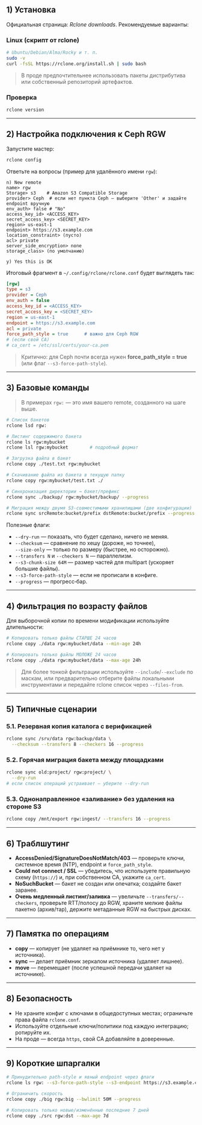 ## 1) Установка

Официальная страница: _Rclone downloads_. Рекомендуемые варианты:

### Linux (скрипт от rclone)

```bash
# Ubuntu/Debian/Alma/Rocky и т. п.
sudo -v
curl -fsSL https://rclone.org/install.sh | sudo bash
```

> В проде предпочтительнее использовать пакеты дистрибутива или собственный репозиторий артефактов.

### Проверка

```bash
rclone version
```

---

## 2) Настройка подключения к Ceph RGW

Запустите мастер:

```bash
rclone config
```

Ответьте на вопросы (пример для удалённого имени `rgw`):

```
n) New remote
name> rgw
Storage> s3    # Amazon S3 Compatible Storage
provider> Ceph  # если нет пункта Ceph — выберите 'Other' и задайте endpoint вручную
env_auth> false # "No"
access_key_id> <ACCESS_KEY>
secret_access_key> <SECRET_KEY>
region> us-east-1
endpoint> https://s3.example.com
location_constraint> (пусто)
acl> private
server_side_encryption> none
storage_class> (по умолчанию)

y) Yes this is OK
```

Итоговый фрагмент в `~/.config/rclone/rclone.conf` будет выглядеть так:

```ini
[rgw]
type = s3
provider = Ceph
env_auth = false
access_key_id = <ACCESS_KEY>
secret_access_key = <SECRET_KEY>
region = us-east-1
endpoint = https://s3.example.com
acl = private
force_path_style = true      # важно для Ceph RGW
# (если свой CA)
# ca_cert = /etc/ssl/certs/your-ca.pem
```

> Критично: для Ceph почти всегда нужен **force_path_style = true** (или флаг `--s3-force-path-style`).

---

## 3) Базовые команды

> В примерах `rgw:` — это имя вашего remote, созданного на шаге выше.

```bash
# Список бакетов
rclone lsd rgw:

# Листинг содержимого бакета
rclone ls rgw:mybucket
rclone lsl rgw:mybucket        # подробный формат

# Загрузка файла в бакет
rclone copy ./test.txt rgw:mybucket

# Скачивание файла из бакета в текущую папку
rclone copy rgw:mybucket/test.txt ./

# Синхронизация директории → бакет/префикс
rclone sync ./backup/ rgw:mybucket/backup/ --progress

# Миграция между двумя S3-совместимыми хранилищами (две конфигурации)
rclone sync srcRemote:bucket/prefix dstRemote:bucket/prefix --progress
```

Полезные флаги:

- `--dry-run` — показать, что будет сделано, ничего не меняя.
- `--checksum` — сравнение по хешу (дороже, но точнее),  
    `--size-only` — только по размеру (быстрее, но осторожно).
- `--transfers N` и `--checkers N` — параллелизм.
- `--s3-chunk-size 64M` — размер частей для multipart (ускоряет большие файлы).
- `--s3-force-path-style` — если не прописали в конфиге.
- `--progress` — прогресс‑бар.

---

## 4) Фильтрация по возрасту файлов

Для выборочной копии по времени модификации используйте длительности:

```bash
# Копировать только файлы СТАРШЕ 24 часов
rclone copy ./data rgw:mybucket/data --min-age 24h

# Копировать только файлы МОЛОЖЕ 24 часов
rclone copy ./data rgw:mybucket/data --max-age 24h
```

> Для более тонкой фильтрации используйте `--include`/`--exclude` по маскам, или предварительно отберите файлы локальными инструментами и передайте rclone список через `--files-from`.

---

## 5) Типичные сценарии

### 5.1. Резервная копия каталога с верификацией

```bash
rclone sync /srv/data rgw:backup/data \
  --checksum --transfers 8 --checkers 16 --progress
```

### 5.2. Горячая миграция бакета между площадками

```bash
rclone sync old:project/ rgw:project/ \
  --dry-run
# если список операций устраивает — уберите --dry-run
```

### 5.3. Однонаправленное «заливание» без удаления на стороне S3

```bash
rclone copy /mnt/export rgw:ingest/ --transfers 16 --progress
```

---

## 6) Траблшутинг

- **AccessDenied/SignatureDoesNotMatch/403** — проверьте ключи, системное время (NTP), endpoint и `force_path_style`.
- **Could not connect / SSL** — убедитесь, что используете правильную схему (`https://`) и, при собственном CA, укажите `ca_cert`.
- **NoSuchBucket** — бакет не создан или опечатка; создайте бакет заранее.
- **Очень медленный листинг/заливка** — увеличьте `--transfers/--checkers`, проверьте RTT/полосу до RGW, храните мелкие файлы пакетно (архив/тар), держите метаданные RGW на быстрых дисках.

---

## 7) Памятка по операциям

- **copy** — копирует (не удаляет на приёмнике то, чего нет у источника).
- **sync** — делает приёмник зеркалом источника (удаляет лишнее).
- **move** — перемещает (после успешной передачи удаляет на источнике).

---

## 8) Безопасность

- Не храните конфиг с ключами в общедоступных местах; ограничьте права файла `rclone.conf`.
- Используйте отдельные ключи/политики под каждую интеграцию; ротируйте их.
- На проде — всегда `https`, свой CA добавляйте в доверенные.

---

## 9) Короткие шпаргалки

```bash
# Принудительно path-style и явный endpoint через флаги
rclone ls rgw: --s3-force-path-style --s3-endpoint https://s3.example.com

# Ограничить скорость
rclone copy ./big rgw:big --bwlimit 50M --progress

# Копировать только новые/изменённые последние 7 дней
rclone copy ./src rgw:dst --max-age 7d
```
